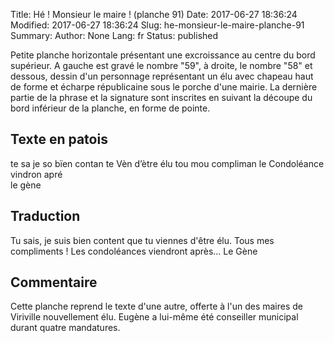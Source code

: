 Title: Hé ! Monsieur le maire ! (planche 91)
Date: 2017-06-27 18:36:24
Modified: 2017-06-27 18:36:24
Slug: he-monsieur-le-maire-planche-91
Summary: 
Author: None
Lang: fr
Status: published

Petite planche horizontale présentant une excroissance au centre du bord supérieur. A gauche est gravé le nombre "59", à droite, le nombre "58" et dessous, dessin d'un personnage représentant un élu avec chapeau haut de forme et écharpe républicaine sous le porche d'une mairie. La dernière partie de la phrase et la signature sont inscrites en suivant la découpe du bord inférieur de la planche, en forme de pointe.
            <img style="float: center;" alt="" src="{static}/images/planche_91.png">
## Texte en patois
te sa je so bïen contan te Vèn d’ètre élu tou mou compliman   le Condoléance vindron apré  	
     le  gène

## Traduction
Tu sais, je suis bien content que tu viennes d'être élu. Tous mes compliments ! Les condoléances viendront après... 
          		  Le Gène <img style="float: center;" alt="" src="{static}/images/planche_91_dessin.png">

## Commentaire
Cette planche reprend le texte d'une autre, offerte à l'un des maires de Viriville nouvellement élu. Eugène a lui-même été conseiller municipal durant quatre mandatures.

